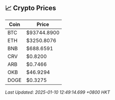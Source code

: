 ## 📈 Crypto Prices

| Coin | Price |
| ---- | ----- |
| BTC | $93744.8900 |
| ETH | $3250.8076 |
| BNB | $688.6591 |
| CRV | $0.8200 |
| ARB | $0.7466 |
| OKB | $46.9294 |
| DOGE | $0.3275 |

_Last Updated: 2025-01-10 12:49:14.699 +0800 HKT_